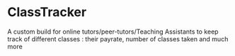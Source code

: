 # ClassTracker
A custom build for online tutors/peer-tutors/Teaching Assistants to keep track of different classes : their payrate, number of classes taken and much more
